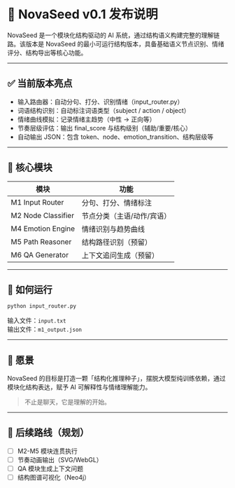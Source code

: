 # 🌱 NovaSeed v0.1 发布说明

NovaSeed 是一个模块化结构驱动的 AI 系统，通过结构语义构建完整的理解链路。该版本是 NovaSeed 的最小可运行结构版本，具备基础语义节点识别、情绪评分、结构导出等核心功能。

---

## ✅ 当前版本亮点

- 输入路由器：自动分句、打分、识别情绪（input_router.py）
- 词语结构识别：自动标注词语类型（subject / action / object）
- 情绪曲线模拟：记录情绪主趋势（中性 → 正向等）
- 节奏层级评估：输出 final_score 与结构级别（辅助/重要/核心）
- 自动输出 JSON：包含 token、node、emotion_transition、结构层级等

---

## 📁 核心模块

| 模块 | 功能 |
|------|------|
| M1 Input Router | 分句、打分、情绪标注 |
| M2 Node Classifier | 节点分类（主语/动作/宾语） |
| M4 Emotion Engine | 情绪识别与趋势曲线 |
| M5 Path Reasoner | 结构路径识别（预留） |
| M6 QA Generator | 上下文追问生成（预留） |

---

## 🔧 如何运行

```bash
python input_router.py
```

输入文件：`input.txt`  
输出文件：`m1_output.json`

---

## 🔮 愿景

NovaSeed 的目标是打造一颗「结构化推理种子」，摆脱大模型纯训练依赖，通过模块化结构表达，赋予 AI 可解释性与情绪理解能力。

> 不止是聊天，它是理解的开始。

---

## 📍 后续路线（规划）

- [ ] M2-M5 模块连贯执行
- [ ] 节奏动画输出（SVG/WebGL）
- [ ] QA 模块生成上下文问题
- [ ] 结构图谱可视化（Neo4j）